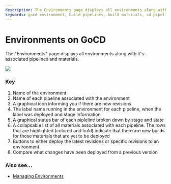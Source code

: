 ```yaml
---
description: The Environments page displays all environments along with it's associated pipelines and materials.
keywords: gocd environment, build pipelines, build materials, cd pipeline, managing environments
---
```



# Environments on GoCD

The "Environments" page displays all environments along with it's associated
pipelines and materials.

![](../images/environments.png)

### Key

1.  Name of the environment
2.  Name of each pipeline associated with the environment
3.  A graphical icon informing you if there are new revisions
4.  The label name running in the environment for each pipeline, when the label was deployed and stage information
5.  A graphical status bar of each pipleline broken down by stage and state
6.  A collapsable list of all materials associated with each pipeline. The rows that are highlighted (colored and bold) indicate that there are new builds for those materials that are yet to be deployed
7.  Buttons to either deploy the latest revisions or specific revisions to an environment
8.  Compare what changes have been deployed from a previous version

### Also see...

-   [Managing Environments](../configuration/managing_environments.html)
